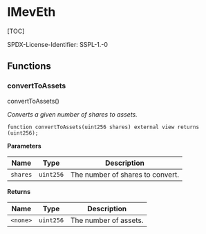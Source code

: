 # IMevEth

[TOC]

SPDX-License-Identifier: SSPL-1.-0


## Functions
### convertToAssets

convertToAssets()

*Converts a given number of shares to assets.*


```solidity
function convertToAssets(uint256 shares) external view returns (uint256);
```
**Parameters**

|Name|Type|Description|
|----|----|-----------|
|`shares`|`uint256`|The number of shares to convert.|

**Returns**

|Name|Type|Description|
|----|----|-----------|
|`<none>`|`uint256`|The number of assets.|


